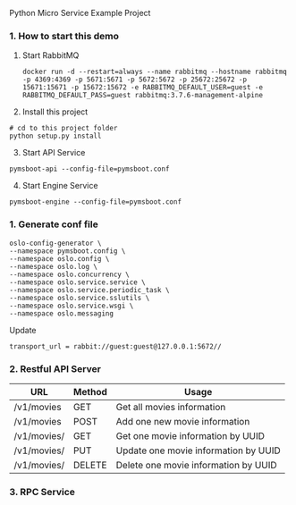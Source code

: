 Python Micro Service Example Project

### 1. How to start this demo
1. Start RabbitMQ
    ```
    docker run -d --restart=always --name rabbitmq --hostname rabbitmq -p 4369:4369 -p 5671:5671 -p 5672:5672 -p 25672:25672 -p 15671:15671 -p 15672:15672 -e RABBITMQ_DEFAULT_USER=guest -e RABBITMQ_DEFAULT_PASS=guest rabbitmq:3.7.6-management-alpine
    ```
2. Install this project
```
# cd to this project folder
python setup.py install
```
3. Start API Service
```
pymsboot-api --config-file=pymsboot.conf
```
4. Start Engine Service
```
pymsboot-engine --config-file=pymsboot.conf
```

### 1. Generate conf file
```
oslo-config-generator \
--namespace pymsboot.config \
--namespace oslo.config \
--namespace oslo.log \
--namespace oslo.concurrency \
--namespace oslo.service.service \
--namespace oslo.service.periodic_task \
--namespace oslo.service.sslutils \
--namespace oslo.service.wsgi \
--namespace oslo.messaging
```

Update
```
transport_url = rabbit://guest:guest@127.0.0.1:5672//
```

### 2. Restful API Server

URL | Method | Usage
--- | --- | ---
/v1/movies | GET | Get all movies information
/v1/movies | POST | Add one new movie information
/v1/movies/<UUID> | GET | Get one movie information by UUID
/v1/movies/<UUID> | PUT | Update one movie information by UUID
/v1/movies/<UUID> | DELETE | Delete one movie information by UUID

### 3. RPC Service
